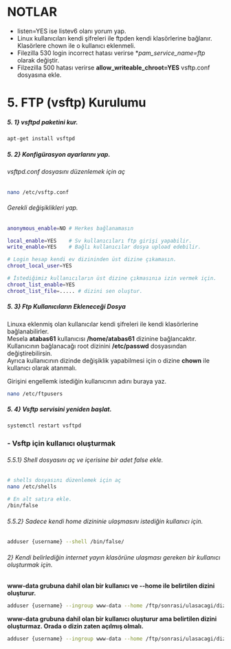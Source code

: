 # NOTLAR

- listen=YES ise listev6 olanı yorum yap.
- Linux kullanıcıları kendi şifreleri ile ftpden kendi klasörlerine bağlanır. Klasörlere chown ile o kullanıcı eklenmeli.
- Filezilla 530 login incorrect hatası verirse **pam_service_name=ftp* olarak değiştir.
- Filzezilla 500 hatası verirse **allow_writeable_chroot=YES** vsftp.conf dosyasına ekle.


# 5. FTP (vsftp) Kurulumu
##### 5. 1} vsftpd paketini kur.
```sh
apt-get install vsftpd
```

##### 5. 2} Konfigürasyon ayarlarını yap.

###### vsftpd.conf dosyasını düzenlemek için aç
```sh
nano /etc/vsftp.conf
```

###### Gerekli değişiklikleri yap.
```sh
anonymous_enable=NO # Herkes bağlanamasın

local_enable=YES    # Sv kullanıcıları ftp girişi yapabilir.
write_enable=YES    # Bağlı kullanıcılar dosya upload edebilir.

# Login hesap kendi ev dizininden üst dizine çıkamasın.
chroot_local_user=YES

# İstediğimiz kullanıcıların üst dizine çıkmasınıa izin vermek için.
chroot_list_enable=YES
chroot_list_file=..... # dizini sen oluştur.
```

##### 5. 3} Ftp Kullanıcıların Ekleneceği Dosya
Linuxa eklenmiş olan kullanıcılar kendi şifreleri ile kendi klasörlerine bağlanabilirler.  
Mesela **atabas61** kullanıcısı **/home/atabas61** dizinine bağlancaktır.  
Kullanıcının bağlanacağı root dizinini **/etc/passwd** dosyasından değiştirebilirsin.  
Ayrıca kullanıcının dizinde değişiklik yapabilmesi için o dizine **chown** ile kullanıcı olarak atanmalı.


Girişini engellemk istediğin kullanıcının adını buraya yaz.
```sh
nano /etc/ftpusers

```

##### 5. 4} Vsftp servisini yeniden başlat.
```sh
systemctl restart vsftpd

```





### - Vsftp için kullanıcı oluşturmak

###### 5.5.1} Shell dosyasını aç ve içerisine bir adet false ekle.
```sh
# shells dosyasını düzenlemek için aç
nano /etc/shells

# En alt satıra ekle.
/bin/false
```

###### 5.5.2} Sadece kendi home dizininie ulaşmasını istediğin kullanıcı için.
```sh
adduser {username} --shell /bin/false/
```

###### 2} Kendi belirlediğin internet yayın klasörüne ulaşması gereken bir kullanıcı oluşturmak için.

**www-data grubuna dahil olan bir kullanıcı ve --home ile belirtilen dizini oluşturur.**
```sh
adduser {username} --ingroup www-data --home /ftp/sonrasi/ulasacagi/dizin
```

**www-data grubuna dahil olan bir kullanıcı oluşturur ama belirtilen dizini oluşturmaz. Orada o dizin zaten açılmış olmalı.**
```sh
adduser {username} --ingroup www-data --home /ftp/sonrasi/ulasacagi/dizin --no-create-home
```
